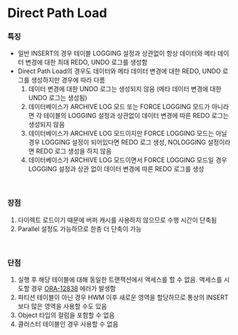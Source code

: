 Direct Path Load
===

### 특징
* 일반 INSERT의 경우 테이블 LOGGING 설정과 상관없이 항상 데이터와 메타 데이터 변경에 대한 최대 REDO, UNDO 로그를 생성함
* Direct Path Load의 경우도 데이터와 메타 데이터 변경에 대한 REDO, UNDO 로그를 생성하지만 경우에 따라 다름
    1. 데이터 변경에 대한 UNDO 로그는 생성되지 않음 (메타 데이터 변경에 대한 UNDO 로그는 생성됨) 
    1. 데이터베이스가 ARCHIVE LOG 모드 또는 FORCE LOGGING 모드가 아니라면 각 테이블의 LOGGING 설정과 상관없이 데이터 변경에 따른 REDO 로그는 생성되지 않음
    1. 데이터베이스가 ARCHIVE LOG 모드이지만 FORCE LOGGING 모드는 아닐 경우 LOGGING 설정이 되어있다면 REDO 로그 생성, NOLOGGING 설정이라면 REDO 로그 생성을 하지 않음
    1. 데이터베이스가 ARCHIVE LOG 모드이면서 FORCE LOGGING 모드일 경우 LOGGING 설정과 상관 없이 데이터 변경에 따른 REDO 로그를 생성

<br>

### 장점
1. 다이렉트 로드이기 때문에 버퍼 캐시를 사용하지 않으므로 수행 시간이 단축됨
1. Parallel 설정도 가능하므로 한층 더 단축이 가능

<br>

### 단점
1. 실행 후 해당 테이블에 대해 동일한 트랜잭션에서 액세스를 할 수 없음. 액세스를 시도할 경우 [ORA-12838](../error/12838.md) 에러가 발생함
1. 파티션 테이블이 아닌 경우 HWM 이후 새로운 영역을 할당하므로 통상의 INSERT 보다 많은 영역을 사용할 수도 있음
1. Object 타입의 컬럼을 포함할 수 없음
1. 클러스터 테이블인 경우 사용할 수 없음

<br>
